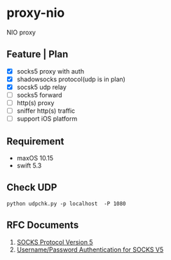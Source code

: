 # proxy-nio

NIO proxy

## Feature | Plan

- [x] socks5 proxy with auth
- [x] shadowsocks protocol(udp is in plan)
- [x] socsk5 udp relay
- [ ] socks5 forward
- [ ] http(s) proxy
- [ ] sniffer http(s) traffic
- [ ] support iOS platform

## Requirement

* maxOS 10.15
* swift 5.3

## Check UDP

```shell
python udpchk.py -p localhost  -P 1080
```

## RFC Documents

1. [SOCKS Protocol Version 5](https://tools.ietf.org/html/rfc1928)
2. [Username/Password Authentication for SOCKS V5](https://tools.ietf.org/html/rfc1929)

